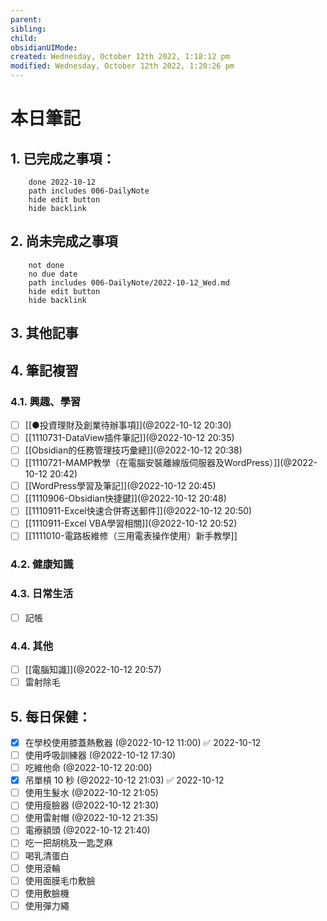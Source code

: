 ```yaml
---
parent: 
sibling: 
child: 
obsidianUIMode: 
created: Wednesday, October 12th 2022, 1:18:12 pm
modified: Wednesday, October 12th 2022, 1:20:26 pm
---
```


# 本日筆記


## 1. 已完成之事項：
```tasks
	done 2022-10-12
	path includes 006-DailyNote
	hide edit button 
	hide backlink
```

## 2. 尚未完成之事項
```tasks
	not done
	no due date
	path includes 006-DailyNote/2022-10-12_Wed.md
	hide edit button 
	hide backlink
```

## 3. 其他記事

## 4. 筆記複習
### 4.1. 興趣、學習
- [ ] [[●投資理財及創業待辦事項]](@2022-10-12 20:30)
- [ ] [[1110731-DataView插件筆記]](@2022-10-12 20:35)
- [ ] [[Obsidian的任務管理技巧彙總]](@2022-10-12 20:38)
- [ ] [[1110721-MAMP教學（在電腦安裝離線版伺服器及WordPress）]](@2022-10-12 20:42)
- [ ] [[WordPress學習及筆記]](@2022-10-12 20:45)
- [ ] [[1110906-Obsidian快捷鍵]](@2022-10-12 20:48)
- [ ] [[1110911-Excel快速合併寄送郵件]](@2022-10-12 20:50)
- [ ] [[1110911-Excel VBA學習相關]](@2022-10-12 20:52)
- [ ] [[1111010-電路板維修（三用電表操作使用）新手教學]]

### 4.2. 健康知識

### 4.3. 日常生活
- [ ] 記帳

### 4.4. 其他
- [ ] [[電腦知識]](@2022-10-12 20:57)
- [ ] 雷射除毛

## 5. 每日保健：
- [x] 在學校使用膝蓋熱敷器 (@2022-10-12 11:00) ✅ 2022-10-12
- [ ] 使用呼吸訓練器 (@2022-10-12 17:30)
- [ ] 吃維他命 (@2022-10-12 20:00)
- [x] 吊單槓 10 秒 (@2022-10-12 21:03) ✅ 2022-10-12
- [ ] 使用生髮水 (@2022-10-12 21:05)
- [ ] 使用瘦臉器 (@2022-10-12 21:30)
- [ ] 使用雷射帽 (@2022-10-12 21:35)
- [ ] 電療額頭 (@2022-10-12 21:40)
- [ ] 吃一把胡桃及一匙芝麻
- [ ] 喝乳清蛋白
- [ ] 使用滾輪
- [ ] 使用面膜毛巾敷臉
- [ ] 使用敷臉機
- [ ] 使用彈力繩